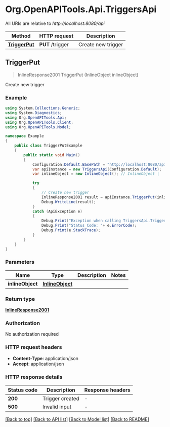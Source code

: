 # Org.OpenAPITools.Api.TriggersApi

All URIs are relative to *http://localhost:8080/api*

Method | HTTP request | Description
------------- | ------------- | -------------
[**TriggerPut**](TriggersApi.md#triggerput) | **PUT** /trigger | Create new trigger



## TriggerPut

> InlineResponse2001 TriggerPut (InlineObject inlineObject)

Create new trigger

### Example

```csharp
using System.Collections.Generic;
using System.Diagnostics;
using Org.OpenAPITools.Api;
using Org.OpenAPITools.Client;
using Org.OpenAPITools.Model;

namespace Example
{
    public class TriggerPutExample
    {
        public static void Main()
        {
            Configuration.Default.BasePath = "http://localhost:8080/api";
            var apiInstance = new TriggersApi(Configuration.Default);
            var inlineObject = new InlineObject(); // InlineObject | 

            try
            {
                // Create new trigger
                InlineResponse2001 result = apiInstance.TriggerPut(inlineObject);
                Debug.WriteLine(result);
            }
            catch (ApiException e)
            {
                Debug.Print("Exception when calling TriggersApi.TriggerPut: " + e.Message );
                Debug.Print("Status Code: "+ e.ErrorCode);
                Debug.Print(e.StackTrace);
            }
        }
    }
}
```

### Parameters


Name | Type | Description  | Notes
------------- | ------------- | ------------- | -------------
 **inlineObject** | [**InlineObject**](InlineObject.md)|  | 

### Return type

[**InlineResponse2001**](InlineResponse2001.md)

### Authorization

No authorization required

### HTTP request headers

- **Content-Type**: application/json
- **Accept**: application/json

### HTTP response details
| Status code | Description | Response headers |
|-------------|-------------|------------------|
| **200** | Trigger created |  -  |
| **500** | Invalid input |  -  |

[[Back to top]](#)
[[Back to API list]](../README.md#documentation-for-api-endpoints)
[[Back to Model list]](../README.md#documentation-for-models)
[[Back to README]](../README.md)

